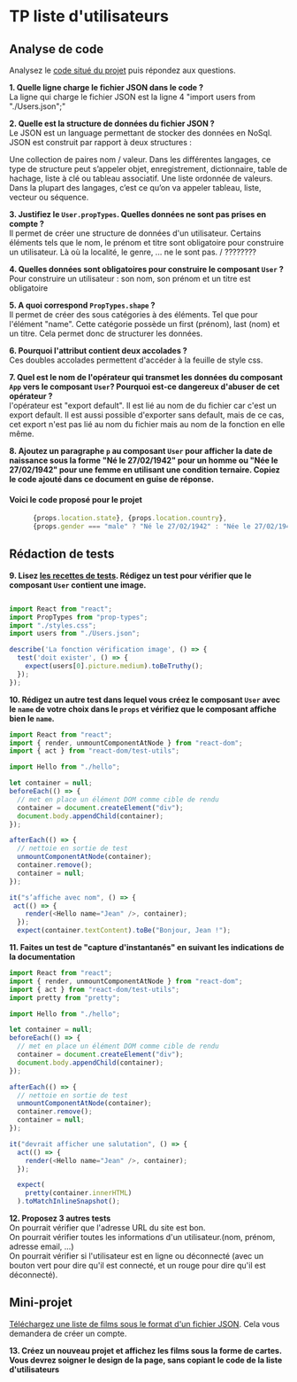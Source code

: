 # TP liste d'utilisateurs

## Analyse de code

Analysez le [code situé du projet](https://codesandbox.io/s/tp-props-q0wln?file=/src/App.js) puis répondez aux questions.


**1. Quelle ligne charge le fichier JSON dans le code ?**  
La ligne qui charge le fichier JSON est la ligne 4 "import users from "./Users.json";"

**2. Quelle est la structure de données du fichier JSON ?**  
Le JSON est un language permettant de stocker des données en NoSql.
JSON est construit par rapport à deux structures :

Une collection de paires nom / valeur. Dans les différentes langages, ce type de structure peut s’appeler objet, enregistrement, dictionnaire, table de hachage, liste à clé ou tableau associatif.
Une liste ordonnée de valeurs. Dans la plupart des langages, c’est ce qu’on va appeler tableau, liste, vecteur ou séquence.

**3. Justifiez le `User.propTypes`. Quelles données ne sont pas prises en compte ?**  
Il permet de créer une structure de données d'un utilisateur. Certains éléments tels que le nom, le prénom et titre sont obligatoire pour construire un utilisateur. Là où la localité, le genre, ... ne le sont pas. / ????????

**4. Quelles données sont obligatoires pour construire le composant `User` ?**  
Pour construire un utilisateur : son nom, son prénom et un titre est obligatoire

**5. A quoi correspond `PropTypes.shape` ?**  
Il permet de créer des sous catégories à des éléments. Tel que pour l'élément "name". Cette catégorie possède un first (prénom), last (nom) et un titre. Cela permet donc de structurer les données.

**6. Pourquoi l'attribut contient deux accolades ?**  
Ces doubles accolades permettent d'accéder à la feuille de style css.

**7. Quel est le nom de l'opérateur qui transmet les données du composant `App` vers le composant `User`? Pourquoi est-ce dangereux d'abuser de cet opérateur ?**  
l'opérateur est "export default". Il est lié au nom de du fichier car c'est un export default. Il est aussi possible d'exporter sans default, mais de ce cas, cet export n'est pas lié au nom du fichier mais au nom de la fonction en elle même.


**8. Ajoutez un paragraphe `p` au composant `User` pour afficher la date de naissance sous la forme "Né le 27/02/1942" pour un homme ou "Née le 27/02/1942" pour une femme en utilisant une condition ternaire. Copiez le code ajouté dans ce document en guise de réponse.**


#### Voici le code proposé pour le projet

```javascript
      {props.location.state}, {props.location.country},
      {props.gender === "male" ? "Né le 27/02/1942" : "Née le 27/02/1942"}
```

####

## Rédaction de tests
**9. Lisez [les recettes de tests](https://fr.reactjs.org/docs/testing-recipes.html#gatsby-focus-wrapper). Rédigez un test pour vérifier que le composant `User` contient une image.**

```javascript

import React from "react";
import PropTypes from "prop-types";
import "./styles.css";
import users from "./Users.json";

describe('La fonction vérification image', () => {
  test('doit exister', () => {
    expect(users[0].picture.medium).toBeTruthy();
  });
});
```

**10. Rédigez un autre test dans lequel vous créez le composant `User` avec le `name` de votre choix dans le `props` et vérifiez que le composant affiche bien le `name`.**

```javascript
import React from "react";
import { render, unmountComponentAtNode } from "react-dom";
import { act } from "react-dom/test-utils";

import Hello from "./hello";

let container = null;
beforeEach(() => {
  // met en place un élément DOM comme cible de rendu
  container = document.createElement("div");
  document.body.appendChild(container);
});

afterEach(() => {
  // nettoie en sortie de test
  unmountComponentAtNode(container);
  container.remove();
  container = null;
});

it("s’affiche avec nom", () => {
 act(() => {
    render(<Hello name="Jean" />, container);
  });
  expect(container.textContent).toBe("Bonjour, Jean !");
```

**11. Faites un test de "capture d'instantanés" en suivant les indications de la documentation**

```javascript
import React from "react";
import { render, unmountComponentAtNode } from "react-dom";
import { act } from "react-dom/test-utils";
import pretty from "pretty";

import Hello from "./hello";

let container = null;
beforeEach(() => {
  // met en place un élément DOM comme cible de rendu
  container = document.createElement("div");
  document.body.appendChild(container);
});

afterEach(() => {
  // nettoie en sortie de test
  unmountComponentAtNode(container);
  container.remove();
  container = null;
});

it("devrait afficher une salutation", () => {
  act(() => {
    render(<Hello name="Jean" />, container);
  });

  expect(
    pretty(container.innerHTML)
  ).toMatchInlineSnapshot();
```

**12. Proposez 3 autres tests**  
On pourrait vérifier que l'adresse URL du site est bon.  
On pourrait vérifier toutes les informations d'un utilisateur.(nom, prénom, adresse email, ...)  
On pourrait vérifier si l'utilisateur est en ligne ou déconnecté (avec un bouton vert pour dire qu'il est connecté, et un rouge pour dire qu'il est déconnecté).


## Mini-projet

[Téléchargez une liste de films sous le format d'un fichier JSON](https://imdb-api.com/). Cela vous demandera de créer un compte.

**13. Créez un nouveau projet et affichez les films sous la forme de cartes. Vous devrez soigner le design de la page, sans copiant le code de la liste d'utilisateurs**
